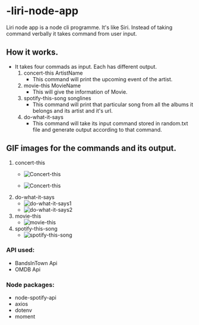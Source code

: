 # -liri-node-app

Liri node app is a node cli programme. It's like Siri. Instead of taking command verbally it takes command from user input.

## How it works.
* It takes four commads as input. Each has different output.
    1. concert-this ArtistName
        * This command will print the upcoming event of the artist.
    2. movie-this MovieName
        * This will give the information of Movie.
    3. spotify-this-song songlines
        * This command will print that particular song from all the albums it belongs and its artist and it's url.
    4. do-what-it-says
        * This command will take its input command stored in random.txt file and generate output according to that command.

## GIF images for the commands and its output.

1. concert-this
    * ![Concert-this](https://github.com/HET1905/liri-node-app/blob/master/images/concert-this.gif "concert-this1")

    * ![Concert-this](https://github.com/HET1905/liri-node-app/blob/master/images/concert-this2.gif "concert-this2")
2. do-what-it-says
    * ![do-what-it-says1](https://github.com/HET1905/liri-node-app/blob/master/images/do-what-it-says1.gif "do-what-it-says1")
    * ![do-what-it-says2](https://github.com/HET1905/liri-node-app/blob/master/images/do-what-it-says2.gif "do-what-it-says2")
3. movie-this
    * ![movie-this](https://github.com/HET1905/liri-node-app/blob/master/images/movie-this1.gif "movie-this")
4. spotify-this-song
    * ![spotify-this-song](https://github.com/HET1905/liri-node-app/blob/master/images/spofity-this-song.gif "spotify-this-song")

### API used:
* BandsInTown Api
* OMDB Api

### Node packages:
* node-spotify-api
* axios
* dotenv
* moment


